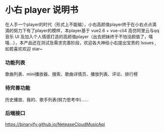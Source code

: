 # 小右 player 说明书

在人手一个player的时代（形式上不能输），小右高颜值player终于在小右点点滴滴的努力下有了player的模样，本player基于 vue2.6 + vue-cli4 高仿阿里云与qq音乐 UI 及加入个人情感打造的高颜值player（出去把妹终于不怕没颜值了，嘻嘻...），本产品还在测试及需求完善阶段，欢迎各大神给小右提出宝贵的 Issues ,如若喜欢欢迎 star~ 

### 功能列表
歌曲列表、mini播放器、搜索、歌曲详情页、播放列表、评论、排行榜

### 待完善功能
历史播放、我的、歌手列表(努力思考中)......

### 后端接口
https://binaryify.github.io/NeteaseCloudMusicApi

